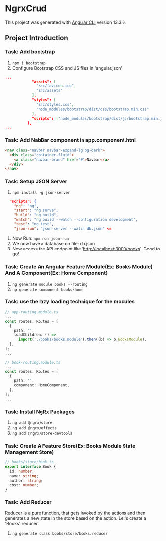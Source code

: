 # NgrxCrud

This project was generated with [Angular CLI](https://github.com/angular/angular-cli) version 13.3.6.

## Project Introduction

### Task: Add bootstrap

1. `npm i bootstrap`
2. Configure Bootstrap CSS and JS files in 'angular.json'

```json
...
            "assets": [
              "src/favicon.ico",
              "src/assets"
            ],
            "styles": [
              "src/styles.css",
              "node_modules/bootstrap/dist/css/bootstrap.min.css"
            ],
            "scripts": ["node_modules/bootstrap/dist/js/bootstrap.min.js"]
          },
...
```

### Task: Add NabBar component in app.component.htnl

```html
<nav class="navbar navbar-expand-lg bg-dark">
  <div class="container-fluid">
    <a class="navbar-brand" href="#">Navbar</a>
  </div>
</nav>
```

### Task: Setup JSON Server

1. `npm install -g json-server`

```json
  "scripts": {
    "ng": "ng",
    "start": "ng serve",
    "build": "ng build",
    "watch": "ng build --watch --configuration development",
    "test": "ng test",
    "json-run": "json-server --watch db.json" <=
```

1. Now Run: `npm run json-run`
2. We now have a database on file: db.json
3. Now access the API endpoint like '<http://localhost:3000/books>'. Good to go!

### Task: Create An Angular Feature Module(Ex: Books Module) And A Component(Ex: Home Component)

1. `ng generate module books --routing`
2. `ng generate component books/home`

### Task: use the lazy loading technique for the modules

```typescript
// app-routing.module.ts
...
const routes: Routes = [
  {
    path: '',
    loadChildren: () =>
      import('./books/books.module').then((b) => b.BooksModule),
  },
];
...
```

```typescript
// book-routing.module.ts
...
const routes: Routes = [
  {
    path: '',
    component: HomeComponent,
  },
];
...
```

### Task: Install NgRx Packages

1. `ng add @ngrx/store`
2. `ng add @ngrx/effects`
3. `ng add @ngrx/store-devtools`

### Task: Create A Feature Store(Ex: Books Module State Management Store)

```typescript
// books/store/book.ts
export interface Book {
  id: number;
  name: string;
  author: string;
  cost: number;
}
```

### Task: Add Reducer

Reducer is a pure function, that gets invoked by the actions and then generates a new state in the store based on the action. Let's create a 'Books' reducer.

1. `ng generate class books/store/books.reducer`
